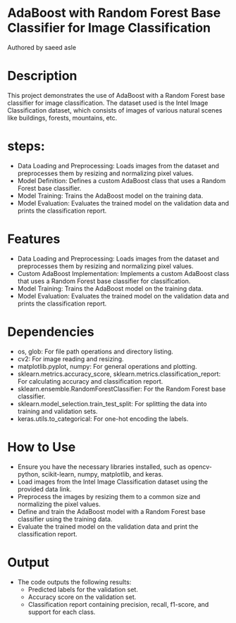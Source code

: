 # AdaBoost with Random Forest Base Classifier for Image Classification
Authored by saeed asle
# Description
This project demonstrates the use of AdaBoost with a Random Forest base classifier for image classification.
The dataset used is the Intel Image Classification dataset, which consists of images of various natural scenes like buildings, forests, mountains, etc.
# steps:
* Data Loading and Preprocessing: Loads images from the dataset and preprocesses them by resizing and normalizing pixel values.
* Model Definition: Defines a custom AdaBoost class that uses a Random Forest base classifier.
* Model Training: Trains the AdaBoost model on the training data.
* Model Evaluation: Evaluates the trained model on the validation data and prints the classification report.
# Features
* Data Loading and Preprocessing: Loads images from the dataset and preprocesses them by resizing and normalizing pixel values.
* Custom AdaBoost Implementation: Implements a custom AdaBoost class that uses a Random Forest base classifier for classification.
* Model Training: Trains the AdaBoost model on the training data.
* Model Evaluation: Evaluates the trained model on the validation data and prints the classification report.
# Dependencies
* os, glob: For file path operations and directory listing.
* cv2: For image reading and resizing.
* matplotlib.pyplot, numpy: For general operations and plotting.
* sklearn.metrics.accuracy_score, sklearn.metrics.classification_report: For calculating accuracy and classification report.
* sklearn.ensemble.RandomForestClassifier: For the Random Forest base classifier.
* sklearn.model_selection.train_test_split: For splitting the data into training and validation sets.
* keras.utils.to_categorical: For one-hot encoding the labels.
# How to Use
* Ensure you have the necessary libraries installed, such as opencv-python, scikit-learn, numpy, matplotlib, and keras.
* Load images from the Intel Image Classification dataset using the provided data link.
* Preprocess the images by resizing them to a common size and normalizing the pixel values.
* Define and train the AdaBoost model with a Random Forest base classifier using the training data.
* Evaluate the trained model on the validation data and print the classification report.
# Output
* The code outputs the following results:
    * Predicted labels for the validation set.
    * Accuracy score on the validation set.
    * Classification report containing precision, recall, f1-score, and support for each class.
